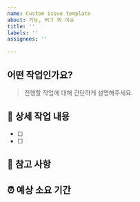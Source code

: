 ```yaml
---
name: Custom issue template
about: 기능, 버그 외 이슈
title: ''
labels: ''
assignees: ''

---
```


## 어떤 작업인가요?
> 진행할 작업에 대해 간단하게 설명해주세요.


## 🔨 상세 작업 내용

- [ ] 
- [ ] 


## 📄 참고 사항

## ⏰ 예상 소요 기간
